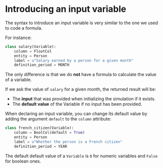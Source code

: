 # Introducing an input variable

The syntax to introduce an input variable is very similar to the one we used to code a formula.

For instance:

```py
class salary(Variable):
    column = FloatCol
    entity = Person
    label = u"Salary earned by a person for a given month"
    definition_period = MONTH
```


The only difference is that we do **not** have a formula to calculate the value of a variable.

If we ask the value of `salary` for a given month, the returned result will be:
* The **input** that was provided when initializing the simulation if it exists.
* The **default value** of the Variable if no input has been provided.

When declaring an input variable, you can change its default value by adding the argument `default` to the `column` attribute:

```py
class french_citizen(Variable):
    column = BoolCol(default = True)
    entity = Person
    label = u"Whether the person is a French citizen"
    definition_period = YEAR
```

The default default value of a `Variable` is `0` for numeric variables and  `False` for boolean ones.
